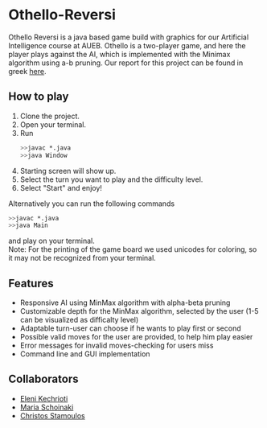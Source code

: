 # Othello-Reversi

Othello Reversi is a java based game build with graphics for our Artificial Intelligence course at AUEB. 
Othello is a two-player game, and here the player plays against the AI, which is implemented with the Minimax algorithm using a-b pruning.
Our report for this project can be found in greek [here](https://github.com/ChristosStamoulos/Othello-Reversi/blob/main/report.pdf).

## How to play
1. Clone the project.
2. Open your terminal.
3. Run
   ```sh
   >>javac *.java
   >>java Window
   ```
4. Starting screen will show up.
5. Select the turn you want to play and the difficulty level.
6. Select "Start" and enjoy!

Alternatively you can run the following commands 
  ```sh
  >>javac *.java
  >>java Main
  ```
and play on your terminal.<br>
Note: For the printing of the game board we used unicodes for coloring, so it may not be recognized from your terminal.

## Features
- Responsive AI using MinMax algorithm with alpha-beta pruning
- Customizable depth for the MinMax algorithm, selected by the user (1-5 can be visualized as difficalty level)
- Adaptable turn-user can choose if he wants to play first or second
- Possible valid moves for the user are provided, to help him play easier
- Error messages for invalid moves-checking for users miss
- Command line and GUI implementation

## Collaborators
- [Eleni Kechrioti](https://github.com/EleniKechrioti)
- [Maria Schoinaki](https://github.com/MariaSchoinaki)
- [Christos Stamoulos](https://github.com/ChristosStamoulos)


